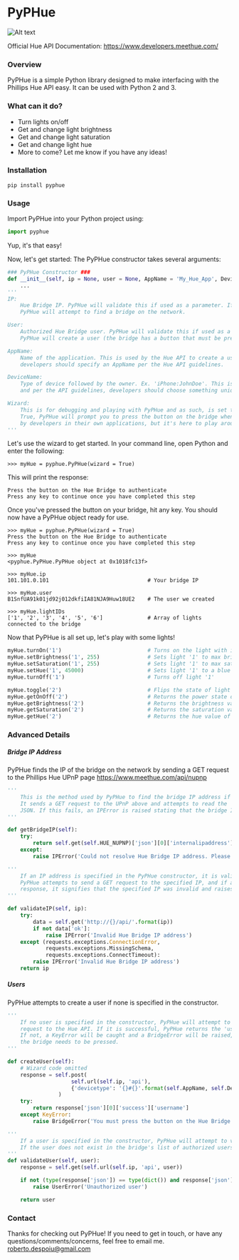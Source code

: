 # PyPHue
![Alt text](https://github.com/rdespoiu/PyPHue/blob/master/pyphue.png?raw=true)

Official Hue API Documentation: https://www.developers.meethue.com/

### Overview
PyPHue is a simple Python library designed to make interfacing with the Phillips Hue API easy. It can be used with Python 2 and 3.

### What can it do?
- Turn lights on/off
- Get and change light brightness
- Get and change light saturation
- Get and change light hue
- More to come? Let me know if you have any ideas!

### Installation
```shell
pip install pyphue
```

### Usage
Import PyPHue into your Python project using:
```python
import pyphue
```
Yup, it's that easy!

Now, let's get started:
The PyPHue constructor takes several arguments:
```python
### PyPHue Constructor ###
def __init__(self, ip = None, user = None, AppName = 'My_Hue_App', DeviceName = 'Default_Device:JohnDoe', wizard = False):
    ...
'''
IP:
    Hue Bridge IP. PyPHue will validate this if used as a parameter. If no IP is set in the constructor,
    PyPHue will attempt to find a bridge on the network.

User:
    Authorized Hue Bridge user. PyPHue will validate this if used as a parameter. If no value is specified,
    PyPHue will create a user (the bridge has a button that must be pressed first, or PyPHue will throw an error)

AppName:
    Name of the application. This is used by the Hue API to create a user. While the default value is acceptable,
    developers should specify an AppName per the Hue API guidelines.

DeviceName:
    Type of device followed by the owner. Ex. 'iPhone:JohnDoe'. This is also used by the Hue API to create a user,
    and per the API guidelines, developers should choose something unique.

Wizard:
    This is for debugging and playing with PyPHue and as such, is set to False by default. When wizard is set to
    True, PyPHue will prompt you to press the button on the bridge when creating a user. This should be handled
    by developers in their own applications, but it's here to play around with.
'''
```

Let's use the wizard to get started. In your command line, open Python and enter the following:
```
>>> myHue = pyphue.PyPHue(wizard = True)
```

This will print the response:
```
Press the button on the Hue Bridge to authenticate
Press any key to continue once you have completed this step
```

Once you've pressed the button on your bridge, hit any key.
You should now have a PyPHue object ready for use.
```
>>> myHue = pyphue.PyPHue(wizard = True)
Press the button on the Hue Bridge to authenticate
Press any key to continue once you have completed this step

>>> myHue
<pyphue.PyPHue.PyPHue object at 0x1018fc13f>

>>> myHue.ip
101.101.0.101                               # Your bridge IP

>>> myHue.user
B1SnfUA91k01jd92j012dkfiIA81NJA9Huw18UE2    # The user we created

>>> myHue.lightIDs
['1', '2', '3', '4', '5', '6']              # Array of lights connected to the bridge
```

Now that PyPHue is all set up, let's play with some lights!
```python
myHue.turnOn('1')                           # Turns on the light with id '1'
myHue.setBrightness('1', 255)               # Sets light '1' to max brightness (0 - 255)
myHue.setSaturation('1', 255)               # Sets light '1' to max saturation (0 - 255)
myHue.setHue('1', 45000)                    # Sets light '1' to a blue color   (0 - 65535)
myHue.turnOff('1')                          # Turns off light '1'

myHue.toggle('2')                           # Flips the state of light '2'. (i.e. if off, turns it on and vice versa)
myHue.getOnOff('2')                         # Returns the power state of light '2'      (True/False)
myHue.getBrightness('2')                    # Returns the brightness value of light '2' (0 - 255)
myHue.getSaturation('2')                    # Returns the saturation value of light '2' (0 - 255)
myHue.getHue('2')                           # Returns the hue value of light '2'        (0 - 65535)
```

### Advanced Details

##### Bridge IP Address
PyPHue finds the IP of the bridge on the network by sending a GET request to the Phillips Hue UPnP page
https://www.meethue.com/api/nupnp
```python
'''
    This is the method used by PyPHue to find the bridge IP address if none is specified in the constructor.
    It sends a GET request to the UPnP above and attempts to read the 'internalipaddress' key in the response's
    JSON. If this fails, an IPError is raised stating that the bridge IP cannot be resolved.
'''

def getBridgeIP(self):
    try:
        return self.get(self.HUE_NUPNP)['json'][0]['internalipaddress']
    except:
        raise IPError('Could not resolve Hue Bridge IP address. Please ensure your bridge is connected')
```
```python
'''
    If an IP address is specified in the PyPHue constructor, it is validated using the validateIP method.
    PyPHue attempts to send a GET request to the specified IP, and if an 'ok' key is not returned in the
    response, it signifies that the specified IP was invalid and raises an IPError.
'''

def validateIP(self, ip):
    try:
        data = self.get('http://{}/api/'.format(ip))
        if not data['ok']:
            raise IPError('Invalid Hue Bridge IP address')
    except (requests.exceptions.ConnectionError,
            requests.exceptions.MissingSchema,
            requests.exceptions.ConnectTimeout):
        raise IPError('Invalid Hue Bridge IP address')
    return ip
```



##### Users
PyPHue attempts to create a user if none is specified in the constructor.
```python
'''
    If no user is specified in the constructor, PyPHue will attempt to create a user by sending a POST
    request to the Hue API. If it is successful, PyPHue returns the 'username' key from the response.
    If not, a KeyError will be caught and a BridgeError will be raised, indicating that the button on
    the bridge needs to be pressed.
'''

def createUser(self):
    # Wizard code omitted
    response = self.post(
                    self.url(self.ip, 'api'),
                    {'devicetype': '{}#{}'.format(self.AppName, self.DeviceName)}
                )
    try:
        return response['json'][0]['success']['username']
    except KeyError:
        raise BridgeError('You must press the button on the Hue Bridge...etc...')
```
```python
'''
    If a user is specified in the constructor, PyPHue will attempt to validate the user.
    If the user does not exist in the bridge's list of authorized users, a UserError is raised.
'''
def validateUser(self, user):
    response = self.get(self.url(self.ip, 'api', user))

    if not (type(response['json']) == type(dict()) and response['json'].get('config')):
        raise UserError('Unauthorized user')

    return user
```

### Contact
Thanks for checking out PyPHue! If you need to get in touch, or have any questions/comments/concerns, feel free to email me.
roberto.despoiu@gmail.com

